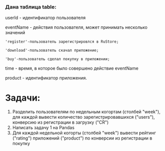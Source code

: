 ### Дана таблица table:
  userId - идентификатор пользователя
  
  eventName - действия пользователя, может принимать несколько значений
      
    'register'-пользователь зарегистрировлся в RuStore;
      
    'download'-пользователь скачал приложение;
      
    'buy'-пользователь сделал покупку в приложении;
  
  time - время, в которое было совершено действие eventName
  
  product - идентификатор приложения.

# Задачи:
1) Разделить пользователям по недельным когортам (столбей "week"), для каждой вывести количество зарегистрировавшихся ("users"), конверсию из регистрации в загрузку ("CR")
2) Написать задачу 1 на Pandas
3) Для каждой недельной когорты (столбей "week") вывести рейтинг ("rating") приложений ("product") по конверсии из регистрации в покупку
